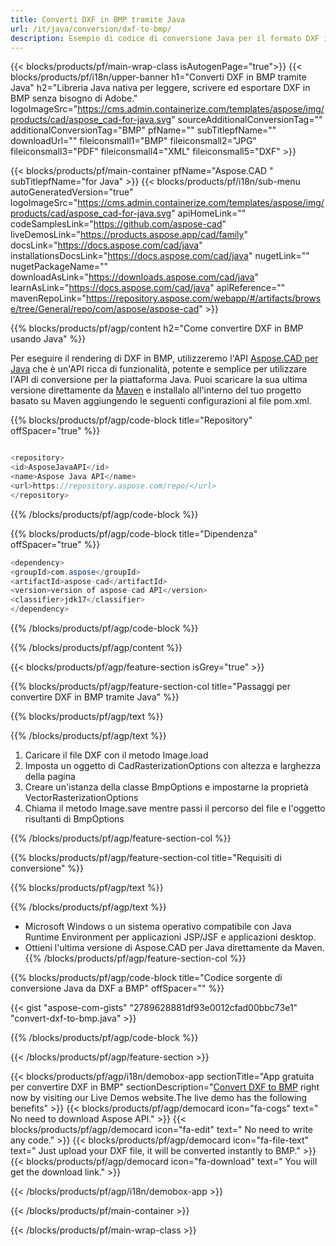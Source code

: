 ```yaml
---
title: Converti DXF in BMP tramite Java 
url: /it/java/conversion/dxf-to-bmp/ 
description: Esempio di codice di conversione Java per il formato DXF in file BMP. Utilizzare questo codice di esempio per convertire DXF in BMP all'interno di qualsiasi applicazione basata su Java Web o Desktop.
---
```


{{< blocks/products/pf/main-wrap-class isAutogenPage="true">}}
{{< blocks/products/pf/i18n/upper-banner h1="Converti DXF in BMP tramite Java" h2="Libreria Java nativa per leggere, scrivere ed esportare DXF in BMP senza bisogno di Adobe." logoImageSrc="https://cms.admin.containerize.com/templates/aspose/img/products/cad/aspose_cad-for-java.svg" sourceAdditionalConversionTag="" additionalConversionTag="BMP" pfName="" subTitlepfName="" downloadUrl="" fileiconsmall1="BMP" fileiconsmall2="JPG" fileiconsmall3="PDF" fileiconsmall4="XML" fileiconsmall5="DXF" >}}

{{< blocks/products/pf/main-container pfName="Aspose.CAD " subTitlepfName="for Java" >}}
{{< blocks/products/pf/i18n/sub-menu autoGeneratedVersion="true" logoImageSrc="https://cms.admin.containerize.com/templates/aspose/img/products/cad/aspose_cad-for-java.svg" apiHomeLink="" codeSamplesLink="https://github.com/aspose-cad" liveDemosLink="https://products.aspose.app/cad/family" docsLink="https://docs.aspose.com/cad/java" installationsDocsLink="https://docs.aspose.com/cad/java" nugetLink="" nugetPackageName="" downloadAsLink="https://downloads.aspose.com/cad/java" learnAsLink="https://docs.aspose.com/cad/java" apiReference="" mavenRepoLink="https://repository.aspose.com/webapp/#/artifacts/browse/tree/General/repo/com/aspose/aspose-cad" >}}

{{% blocks/products/pf/agp/content h2="Come convertire DXF in BMP usando Java" %}}

Per eseguire il rendering di DXF in BMP, utilizzeremo l'API <a href=https://products.aspose.com/cad/java>Aspose.CAD per Java</a> che è un'API ricca di funzionalità, potente e semplice per utilizzare l'API di conversione per la piattaforma Java. Puoi scaricare la sua ultima versione direttamente da <a href=https://repository.aspose.com/webapp/#/artifacts/browse/tree/General/repo/com/aspose/aspose-cad>Maven</a> e installalo all'interno del tuo progetto basato su Maven aggiungendo le seguenti configurazioni al file pom.xml.

{{% blocks/products/pf/agp/code-block title="Repository" offSpacer="true" %}}

```cs

<repository>
<id>AsposeJavaAPI</id>
<name>Aspose Java API</name>
<url>https://repository.aspose.com/repo/</url>
</repository>

```

{{% /blocks/products/pf/agp/code-block %}}

{{% blocks/products/pf/agp/code-block title="Dipendenza" offSpacer="true" %}}

```cs
<dependency>
<groupId>com.aspose</groupId>
<artifactId>aspose-cad</artifactId>
<version>version of aspose-cad API</version>
<classifier>jdk17</classifier>
</dependency>

```

{{% /blocks/products/pf/agp/code-block %}}

{{% /blocks/products/pf/agp/content %}}

{{< blocks/products/pf/agp/feature-section isGrey="true" >}}

{{% blocks/products/pf/agp/feature-section-col title="Passaggi per convertire DXF in BMP tramite Java" %}}

{{% blocks/products/pf/agp/text %}}

{{% /blocks/products/pf/agp/text %}}

1. Caricare il file DXF con il metodo Image.load
1. Imposta un oggetto di CadRasterizationOptions con altezza e larghezza della pagina
1. Creare un'istanza della classe BmpOptions e impostarne la proprietà VectorRasterizationOptions
1. Chiama il metodo Image.save mentre passi il percorso del file e l'oggetto risultanti di BmpOptions

{{% /blocks/products/pf/agp/feature-section-col %}}

{{% blocks/products/pf/agp/feature-section-col title="Requisiti di conversione" %}}

{{% blocks/products/pf/agp/text %}}

{{% /blocks/products/pf/agp/text %}}
- Microsoft Windows o un sistema operativo compatibile con Java Runtime Environment per applicazioni JSP/JSF e applicazioni desktop.
- Ottieni l'ultima versione di Aspose.CAD per Java direttamente da Maven.
{{% /blocks/products/pf/agp/feature-section-col %}}

{{% blocks/products/pf/agp/code-block title="Codice sorgente di conversione Java da DXF a BMP" offSpacer="" %}}

{{< gist "aspose-com-gists" "2789628881df93e0012cfad00bbc73e1" "convert-dxf-to-bmp.java" >}}

{{% /blocks/products/pf/agp/code-block %}}

{{< /blocks/products/pf/agp/feature-section >}}

<!-- aboutfile Starts -->

{{< blocks/products/pf/agp/i18n/demobox-app sectionTitle="App gratuita per convertire DXF in BMP" sectionDescription="[Convert DXF to BMP](https://products.aspose.app/cad/conversion/dxf-to-bmp) right now by visiting our Live Demos website.The live demo has the following benefits" >}}
        {{< blocks/products/pf/agp/democard icon="fa-cogs" text=" No need to download Aspose API." >}}
        {{< blocks/products/pf/agp/democard icon="fa-edit" text=" No need to write any code." >}}
        {{< blocks/products/pf/agp/democard icon="fa-file-text" text=" Just upload your DXF file, it will be converted instantly to BMP." >}}
        {{< blocks/products/pf/agp/democard icon="fa-download" text=" You will get the download link." >}}

   
{{< /blocks/products/pf/agp/i18n/demobox-app >}}

<!-- aboutfile Ends -->

{{< /blocks/products/pf/main-container >}}
    
{{< /blocks/products/pf/main-wrap-class >}}